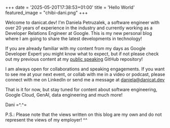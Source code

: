 +++
date = '2025-05-20T17:38:53+01:00'
title = 'Hello World'
featured_image = "chibi-dani.png"
+++

Welcome to danicat.dev! I'm Daniela Petruzalek, a software engineer with over 20 years of experience in the industry and currently working as a Developer Relations Engineer at Google. This is my new personal blog where I am going to share the latest developments in technology!

If you are already familiar with my content from my days as Google Developer Expert you might know what to expect, but if not please check out my previous content at my [public speaking](https://github.com/danicat/public-speaking) GitHub repository!

I am always open for collaborations and speaking engagements. If you want to see me at your next event, or collab with me in a video or podcast, please connect with me on LinkedIn or send me a message at [daniela@danicat.dev](mailto:daniela@danicat.dev)

That is it for now, but stay tuned for content about software engineering, Google Cloud, GenAI, data engineering and much more!

Dani =^.^=

P.S.: Please note that the views written on this blog are my own and do not represent the views of my employer! ^^